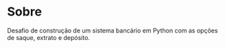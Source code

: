 # Sobre
Desafio de construção de um sistema bancário em Python com as opções de saque, extrato e depósito.
